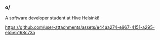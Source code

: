 ### o/

A software developer student at Hive Helsinki!
</br>



https://github.com/user-attachments/assets/e44aa274-e967-4151-a295-e55e5168c73a

